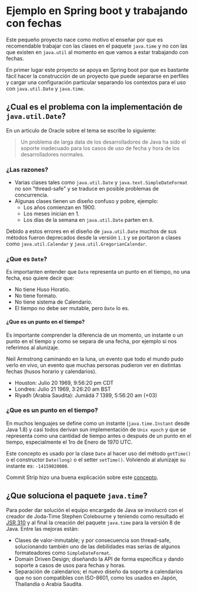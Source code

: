 # Ejemplo en Spring boot y trabajando con fechas
Este pequeño proyecto nace como motivo el enseñar por que es recomendable trabajar con 
las clases en el paquete `java.time` y no con las que existen en `java.util` al momento 
en que vamos a estar trabajando con fechas. 

En primer lugar este proyecto se apoya en Spring boot por que es bastante fácil hacer
la construcción de un proyecto que puede separarse en perfiles y cargar una configuración
particular separando los contextos para el uso con `java.util.Date` y `java.time`.

## ¿Cual es el problema con la implementación de `java.util.Date`?

En un articulo de Oracle sobre el tema se escribe lo siguiente:

>Un problema de larga data de los desarrolladores de Java ha sido el soporte inadecuado para los casos de uso 
> de fecha y hora de los desarrolladores normales.

### ¿Las razones?

* Varias clases tales como `java.util.Date` y `java.text.SimpleDateFormat` no son "thread-safe" y se traduce en 
posible problemas de concurrencia.
* Algunas clases tienen un diseño confuso y pobre, ejemplo:
    * Los años comienzan en 1900.
    * Los meses inician en 1.
    * Los días de la semana en `java.util.Date` parten en `0`.
  
Debido a estos errores en el diseño de `java.util.Date` muchos de sus métodos fueron deprecados desde
la versión `1.1` y se portaron a clases como `java.util.Calendar` y `java.util.GregorianCalendar`.

### ¿Que es `Date`?

Es importanten entender que `Date` representa un punto en el tiempo, no una fecha, eso quiere decir que:

* No tiene Huso Horatio.
* No tiene formato.
* No tiene sistema de Calendario.
* El tiempo no debe ser mutable, pero `Date` lo es.

#### ¿Que es un punto en el tiempo?

Es importante comprender la diferencia de un momento, un instante o un punto en el tiempo y como se separa de una fecha,
por ejemplo si nos referimos al alunizaje.

Neil Armstrong caminando en la luna, un evento que todo el mundo pudo verlo en vivo, un evento que muchas personas 
pudieron ver en distintas fechas (husos horario y calendarios).

* Houston: Julio 20 1969, 9:56:20 pm CDT
* Londres: Julio 21 1969, 3:26:20 am BST
* Riyadh (Arabia Saudita): Jumādá 7 1389, 5:56:20 am (+03)

### ¿Que es un punto en el tiempo?

En muchos lenguajes se define como un instante (`java.time.Instant` desde Java 1.8) y casi todos derivan sun 
implementación de `Unix epoch` y que se representa como una cantidad de tiempo antes o después de un punto en 
el tiempo, especialmente el 1ro de Enero de 1970 UTC.

Este concepto es usado por la clase `Date` al hacer uso del método `getTime()` o el constructor `Date(long)` o el 
setter `setTime()`. Volviendo al alunizaje su instante es: `-14159020000`.

Commit Strip hizo una buena explicación sobre este 
[concepto](https://www.commitstrip.com/en/2016/01/14/a-story-about-timestamp-and-timezone/?).

## ¿Que soluciona el paquete `java.time`?

Para poder dar solución el equipo encargado de Java se involucró con el creador de Joda-Time Stephen Colebourne
y teniendo como resultado el [JSR 310](https://jcp.org/en/jsr/detail?id=310) y al final la creación del paquete 
`java.time` para la versión 8 de Java. Entre las mejoras están:

* Clases de valor-inmutable; y por consecuencia son thread-safe, solucionando también uno de las debilidades mas serias 
  de algunos formateadores como `SimpleDateFormat`.
* Domain Driven Design; diseñando la API de forma específica y dando soporte a casos de usos para fechas y horas.
* Separación de calendarios; el nuevo diseño da soporte a calendarios que no son compatibles con ISO-8601, 
  como los usados en Japón, Thailandia o Arabia Saudita.
